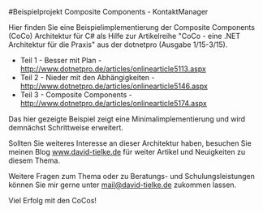 #Beispielprojekt Composite Components - KontaktManager

Hier finden Sie eine Beispielimplementierung der Composite Components (CoCo) Architektur 
für C# als Hilfe zur Artikelreihe "CoCo - eine .NET Architektur für die Praxis" aus der dotnetpro (Ausgabe 1/15-3/15).

- Teil 1 - Besser mit Plan - http://www.dotnetpro.de/articles/onlinearticle5113.aspx
- Teil 2 - Nieder mit den Abhängigkeiten - http://www.dotnetpro.de/articles/onlinearticle5146.aspx
- Teil 3 - Composite Components - http://www.dotnetpro.de/articles/onlinearticle5174.aspx

Das hier gezeigte Beispiel zeigt eine Minimalimplementierung und wird demnächst Schrittweise erweitert.

Sollten Sie weiteres Interesse an dieser Architektur haben, besuchen Sie meinen Blog www.david-tielke.de 
für weiter Artikel und Neuigkeiten zu diesem Thema.

Weitere Fragen zum Thema oder zu Beratungs- und Schulungsleistungen können Sie mir gerne unter 
mail@david-tielke.de zukommen lassen.

Viel Erfolg mit den CoCos!

